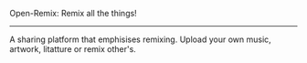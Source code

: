 Open-Remix: Remix all the things!

-------------------

A sharing platform that emphisises remixing.  Upload your own music, artwork, litatture or remix other's.